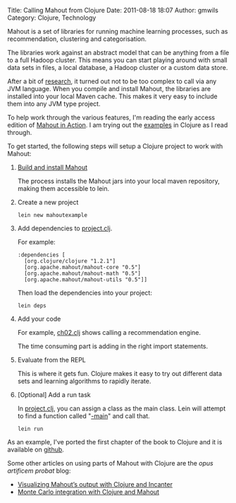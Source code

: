 Title: Calling Mahout from Clojure
Date: 2011-08-18 18:07
Author: gmwils
Category: Clojure, Technology

Mahout is a set of libraries for running machine learning processes,
such as recommendation, clustering and categorisation.

The libraries work against an abstract model that can be anything from a
file to a full Hadoop cluster. This means you can start playing around
with small data sets in files, a local database, a Hadoop cluster or a
custom data store.

After a bit of [research][], it turned out not to be too complex to call
via any JVM language. When you compile and install Mahout, the libraries
are installed into your local Maven cache. This makes it very easy to
include them into any JVM type project.

To help work through the various features, I'm reading the early access
edition of [Mahout in Action][]. I am trying out the [examples][] in
Clojure as I read through.

To get started, the following steps will setup a Clojure project to work
with Mahout:

1.  [Build and install Mahout][]

    The process installs the Mahout jars into your local maven
    repository, making them accessible to lein.

2.  Create a new project

        lein new mahoutexample

3.  Add dependencies to [project.clj][].

    For example:

        :dependencies [
          [org.clojure/clojure "1.2.1"]
          [org.apache.mahout/mahout-core "0.5"]
          [org.apache.mahout/mahout-math "0.5"]
          [org.apache.mahout/mahout-utils "0.5"]]

    Then load the dependencies into your project:

        lein deps

4.  Add your code

    For example, [ch02.clj][] shows calling a recommendation engine.

    The time consuming part is adding in the right import statements.

5.  Evaluate from the REPL

    This is where it gets fun. Clojure makes it easy to try out
    different data sets and learning algorithms to rapidly iterate.

6.  [Optional] Add a run task

    In [project.clj][], you can assign a class as the main class. Lein
    will attempt to find a function called "[-main][]" and call that.

        lein run


As an example, I've ported the first chapter of the book to Clojure and
it is available on [github][].

Some other articles on using parts of Mahout with Clojure are the *opus
artificem probat* blog:

-   [Visualizing Mahout’s output with Clojure and Incanter][]
-   [Monte Carlo integration with Clojure and Mahout][]

  [research]: http://groups.google.com/group/clojure/browse_thread/thread/6e01fd108c32d701?pli=1
  [Mahout in Action]: http://www.manning.com/owen/
  [examples]: http://www.manning.com/owen/MIA_Recommender_code_archive.zip
  [Build and install Mahout]: https://cwiki.apache.org/MAHOUT/buildingmahout.html
  [project.clj]: https://github.com/gmwils/mahoutinaction/blob/master/project.clj
  [ch02.clj]: https://github.com/gmwils/mahoutinaction/blob/master/src/mahoutinaction/ch02.clj
  [-main]: https://github.com/gmwils/mahoutinaction/blob/master/src/mahoutinaction/core.clj#L12
  [github]: https://github.com/gmwils/mahoutinaction
  [Visualizing Mahout’s output with Clojure and Incanter]: http://antoniogarrote.wordpress.com/2011/05/08/visualizing-mahouts-output-with-clojure-and-incanter/
  [Monte Carlo integration with Clojure and Mahout]: http://antoniogarrote.wordpress.com/2011/06/26/monte-carlo-integration-with-clojure-and-mahout/
